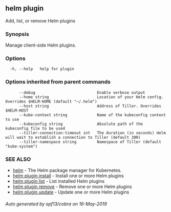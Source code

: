 ## helm plugin

Add, list, or remove Helm plugins

### Synopsis


Manage client-side Helm plugins.


### Options

```
  -h, --help   help for plugin
```

### Options inherited from parent commands

```
      --debug                           Enable verbose output
      --home string                     Location of your Helm config. Overrides $HELM-HOME (default "~/.helm")
      --host string                     Address of Tiller. Overrides $HELM-HOST
      --kube-context string             Name of the kubeconfig context to use
      --kubeconfig string               Absolute path of the kubeconfig file to be used
      --tiller-connection-timeout int   The duration (in seconds) Helm will wait to establish a connection to Tiller (default 300)
      --tiller-namespace string         Namespace of Tiller (default "kube-system")
```

### SEE ALSO

* [helm](../../docs/helm/#helm)	 - The Helm package manager for Kubernetes.
* [helm plugin install](../../docs/helm/#helm-plugin-install)	 - Install one or more Helm plugins
* [helm plugin list](../../docs/helm/#helm-plugin-list)	 - List installed Helm plugins
* [helm plugin remove](../../docs/helm/#helm-plugin-remove)	 - Remove one or more Helm plugins
* [helm plugin update](../../docs/helm/#helm-plugin-update)	 - Update one or more Helm plugins

###### Auto generated by spf13/cobra on 16-May-2019
